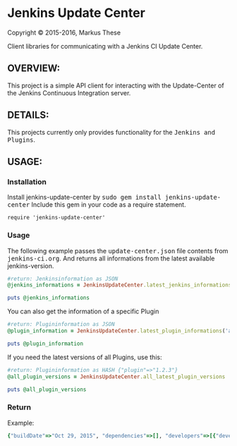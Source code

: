 Jenkins Update Center
==================


Copyright &copy; 2015-2016, Markus These

Client libraries for communicating with a Jenkins CI Update Center.


OVERVIEW:
---------
This project is a simple API client for interacting with the Update-Center of the Jenkins Continuous
Integration server.


DETAILS:
--------
This projects currently only provides functionality for the
<tt>Jenkins and Plugins</tt>.

USAGE:
------

### Installation

Install jenkins-update-center by <tt>sudo gem install jenkins-update-center</tt>
Include this gem in your code as a require statement.

    require 'jenkins-update-center'

### Usage

The following example passes the <tt>update-center.json</tt> file contents from <tt>jenkins-ci.org</tt>.
And returns all informations from the latest available jenkins-version.

```ruby
#return: Jenkinsinformation as JSON
@jenkins_informations = JenkinsUpdateCenter.latest_jenkins_informations

puts @jenkins_informations
```

You can also get the information of a specific Plugin

```ruby
#return: Plugininformation as JSON
@plugin_information = JenkinsUpdateCenter.latest_plugin_informations('ansicolor')

puts @plugin_information
```

If you need the latest versions of all Plugins, use this:

```ruby
#return: Plugininformation as HASH {"plugin"=>"1.2.3"}
@all_plugin_versions = JenkinsUpdateCenter.all_latest_plugin_versions

puts @all_plugin_versions
```
### Return
Example:  

```ruby
{"buildDate"=>"Oct 29, 2015", "dependencies"=>[], "developers"=>[{"developerId"=>"dblock", "email"=>"dblock@dblock.org", "name"=>"Daniel Doubrovkine"}], "excerpt"=>"This plugin adds support for ANSI escape sequences, including color, to Console Output.", "gav"=>"org.jenkins-ci.plugins:ansicolor:0.4.2", "labels"=>["misc"], "name"=>"ansicolor", "previousTimestamp"=>"2014-12-11T16:10:12.00Z", "previousVersion"=>"0.4.1", "releaseTimestamp"=>"2015-10-29T11:46:12.00Z", "requiredCore"=>"1.609.1", "scm"=>"github.com", "sha1"=>"dvrijC29PnvdoK12Xr/d7pWF/nc=", "title"=>"AnsiColor", "url"=>"http://updates.jenkins-ci.org/download/plugins/ansicolor/0.4.2/ansicolor.hpi", "version"=>"0.4.2", "wiki"=>"https://wiki.jenkins-ci.org/display/JENKINS/AnsiColor+Plugin"}
```
